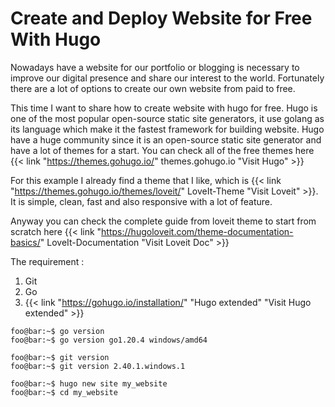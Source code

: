 # Create and Deploy Website for Free With Hugo


Nowadays have a website for our portfolio or blogging is necessary to improve our digital presence and share our interest to the world. Fortunately there are a lot of options to create our own website from paid to free.

This time I want to share how to create website with hugo for free. Hugo is one of the most popular open-source static site generators, it use golang as its language which make it the fastest framework for building website. Hugo have a huge community since it is an open-source static site generator and have a lot of themes for a start. You can check all of the free themes here 
{{< link "https://themes.gohugo.io/" themes.gohugo.io "Visit Hugo" >}}

For this example I already find a theme that I like, which is {{< link "https://themes.gohugo.io/themes/loveit/" LoveIt-Theme "Visit Loveit" >}}. It is simple, clean, fast and also responsive with a lot of feature.

Anyway you can check the complete guide from loveit theme to start from scratch here {{< link "https://hugoloveit.com/theme-documentation-basics/" LoveIt-Documentation "Visit Loveit Doc" >}}

The requirement :
1. Git 
2. Go 
3. {{< link "https://gohugo.io/installation/" "Hugo extended" "Visit Hugo extended" >}}
 
```console
foo@bar:~$ go version
foo@bar:~$ go version go1.20.4 windows/amd64
```
```console
foo@bar:~$ git version
foo@bar:~$ git version 2.40.1.windows.1
```

```console
foo@bar:~$ hugo new site my_website
foo@bar:~$ cd my_website
```


 

